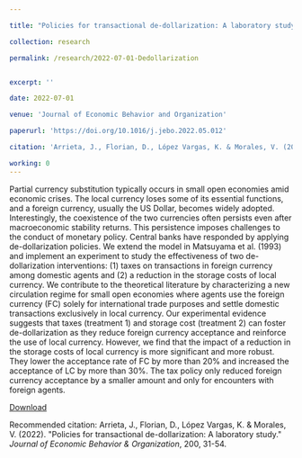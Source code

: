 ```yaml
---

title: "Policies for transactional de-dollarization: A laboratory study"

collection: research

permalink: /research/2022-07-01-Dedollarization


excerpt: ''

date: 2022-07-01

venue: 'Journal of Economic Behavior and Organization'

paperurl: 'https://doi.org/10.1016/j.jebo.2022.05.012'

citation: 'Arrieta, J., Florian, D., López Vargas, K. & Morales, V. (2022). &quot;Policies for transactional de-dollarization: A laboratory study.&quot; <i>Journal of Economic Behavior & Organization</i>, 200, 31-54.'

working: 0
---
```

Partial currency substitution typically occurs in small open economies amid economic crises. The local currency loses some of its essential functions, and a foreign currency, usually the US Dollar, becomes widely adopted. Interestingly, the coexistence of the two currencies often persists even after macroeconomic stability returns. This persistence imposes challenges to the conduct of monetary policy. Central banks have responded by applying de-dollarization policies. We extend the model in Matsuyama et al. (1993) and implement an experiment to study the effectiveness of two de-dollarization interventions: (1) taxes on transactions in foreign currency among domestic agents and (2) a reduction in the storage costs of local currency. We contribute to the theoretical literature by characterizing a new circulation regime for small open economies where agents use the foreign currency (FC) solely for international trade purposes and settle domestic transactions exclusively in local currency. Our experimental evidence suggests that taxes (treatment 1) and storage cost (treatment 2) can foster de-dollarization as they reduce foreign currency acceptance and reinforce the use of local currency. However, we find that the impact of a reduction in the storage costs of local currency is more significant and more robust. They lower the acceptance rate of FC by more than 20% and increased the acceptance of LC by more than 30%. The tax policy only reduced foreign currency acceptance by a smaller amount and only for encounters with foreign agents.

[Download](https://doi.org/10.1016/j.jebo.2022.05.012)

Recommended citation: Arrieta, J., Florian, D., López Vargas, K. & Morales, V. (2022). &quot;Policies for transactional de-dollarization: A laboratory study.&quot; <i>Journal of Economic Behavior & Organization</i>, 200, 31-54.
